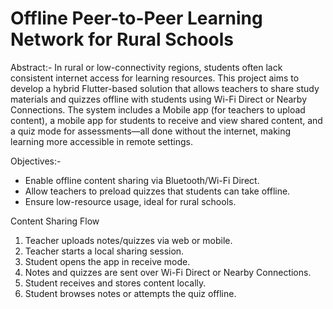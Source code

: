 # Offline Peer-to-Peer Learning Network for Rural Schools
Abstract:-
In rural or low-connectivity regions, students often lack consistent internet access for learning resources. This project aims to develop a hybrid Flutter-based solution that allows teachers to share study materials and quizzes offline with students using Wi-Fi Direct or Nearby Connections.
The system includes a Mobile app (for teachers to upload content), a mobile app for students to receive and view shared content, and a quiz mode for assessments—all done without the internet, making learning more accessible in remote settings.

Objectives:-

- Enable offline content sharing via Bluetooth/Wi-Fi Direct.
- Allow teachers to preload quizzes that students can take offline.
- Ensure low-resource usage, ideal for rural schools.

Content Sharing Flow

1. Teacher uploads notes/quizzes via web or mobile.
2. Teacher starts a local sharing session.
3. Student opens the app in receive mode.
4. Notes and quizzes are sent over Wi-Fi Direct or Nearby Connections.
5. Student receives and stores content locally.
6. Student browses notes or attempts the quiz offline.
